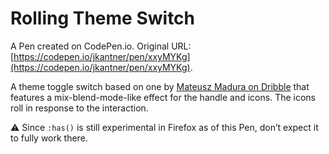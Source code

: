# Rolling Theme Switch

A Pen created on CodePen.io. Original URL: [https://codepen.io/jkantner/pen/xxyMYKg](https://codepen.io/jkantner/pen/xxyMYKg).

A theme toggle switch based on one by [Mateusz Madura on Dribble](https://dribbble.com/shots/20239805-CopyCase-Dark-Mode-Switch) that features a mix-blend-mode-like effect for the handle and icons. The icons roll in response to the interaction.

⚠️ Since `:has()` is still experimental in Firefox as of this Pen, don’t expect it to fully work there.